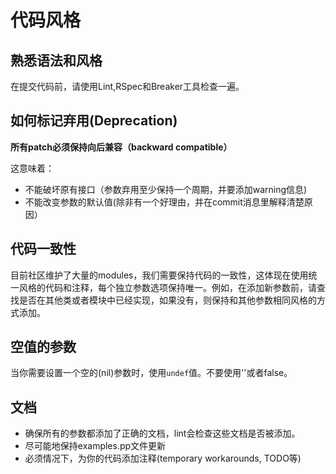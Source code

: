# 代码风格

## 熟悉语法和风格

在提交代码前，请使用Lint,RSpec和Breaker工具检查一遍。

## 如何标记弃用(Deprecation)

**所有patch必须保持向后兼容（backward compatible）**

这意味着：
 - 不能破坏原有接口（参数弃用至少保持一个周期，并要添加warning信息)
 - 不能改变参数的默认值(除非有一个好理由，并在commit消息里解释清楚原因）

## 代码一致性

目前社区维护了大量的modules，我们需要保持代码的一致性，这体现在使用统一风格的代码和注释，每个独立参数选项保持唯一。例如，在添加新参数前，请查找是否在其他类或者模块中已经实现，如果没有，则保持和其他参数相同风格的方式添加。

## 空值的参数

当你需要设置一个空的(nil)参数时，使用`undef`值。不要使用''或者false。

## 文档

- 确保所有的参数都添加了正确的文档，lint会检查这些文档是否被添加。
- 尽可能地保持examples.pp文件更新
- 必须情况下，为你的代码添加注释(temporary workarounds, TODO等)




